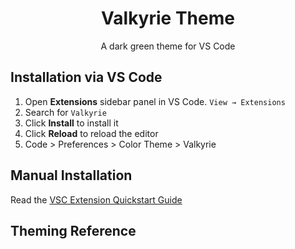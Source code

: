 <h1 align="center">Valkyrie Theme</h1>
<p align="center">A dark green theme for VS Code</p>

<h2>Installation via VS Code</h2>
<ol>
  <li>
    Open <strong>Extensions</strong> sidebar panel in VS Code.
    <code>View → Extensions</code>
  </li>
  <li>  
    Search for <code>Valkyrie</code>
  </li>
  <li>
    Click <strong>Install</strong> to install it
  </li>
  <li>
    Click <strong>Reload</strong> to reload the editor
  </li>
  <li>
    Code > Preferences > Color Theme > Valkyrie
  </li>
</ol>


<h2>Manual Installation</h2>
<p>Read the <a href="https://github.com/ndscode/valkyrie-vscode/blob/main/vsc-extension-quickstart.md">VSC Extension Quickstart Guide</a></p>

<h2>Theming Reference</h2>






<!--
* Split the editor (`Cmd+\` on macOS or `Ctrl+\` on Windows and Linux)
* Toggle preview (`Shift+CMD+V` on macOS or `Shift+Ctrl+V` on Windows and Linux)
* Press `Ctrl+Space` (Windows, Linux) or `Cmd+Space` (macOS) to see a list of Markdown snippets
### For more information
* [Visual Studio Code's Markdown Support](http://code.visualstudio.com/docs/languages/markdown)
* [Markdown Syntax Reference](https://help.github.com/articles/markdown-basics/)

 **Enjoy!** -->
